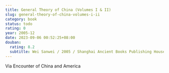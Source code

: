 ```yaml
---
title: General Theory of China (Volumes I & II)
slug: general-theory-of-china-volumes-i-ii
category: book
status: todo
rating: 0
year: 2005-12
date: 2023-09-06 00:52:25+08:00
douban:
  rating: 8.2
  subtitle: Wei Sanwei / 2005 / Shanghai Ancient Books Publishing House
---
```


Via Encounter of China and America
